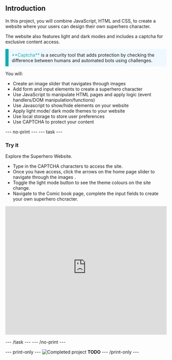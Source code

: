 ## Introduction


In this project, you will combine JavaScript, HTML and CSS, to create a website where your users can design their own superhero character. 

The website also features light and dark modes and includes a captcha for exclusive content access.


<p style="border-left: solid; border-width:10px; border-color: #0faeb0; background-color: aliceblue; padding: 10px;">
<span style="color: #0faeb0">**Captcha**</span> is a security tool that adds protection by checking the difference between humans and automated bots using challenges.
</p>

You will:
+ Create an image slider that navigates through images
+ Add form and input elements to create a superhero character
+ Use JavaScript to manipulate HTML pages and apply logic (event handlers/DOM manipulation/functions)
+ Use Javascript to show/hide elements on your website
+ Apply light mode/ dark mode themes to your website
+ Use local storage to store user preferences
+ Use CAPTCHA to protect your content


--- no-print ---
--- task ---

### Try it
<div style="display: flex; flex-wrap: wrap">
<div style="flex-basis: 175px; flex-grow: 1">  
Explore the Superhero Website. 

+ Type in the CAPTCHA characters to access the site.
+ Once you have access, click the arrows on the home page slider to navigate through the images .
+ Toggle the light mode button to see the theme colours on the site change.
+ Navigate to the Comic book page, complete the input fields to create your own superhero chcracter.

<iframe src="https://staging-editor.raspberrypi.org/en/embed/viewer/comic-character-complete" width="100%" height="400" frameborder="0" marginwidth="0" marginheight="0" allowfullscreen> </iframe>
</div>
</div>

--- /task ---
--- /no-print ---

--- print-only ---
![Completed project](images/showcase_static.png) **TODO**
--- /print-only ---
